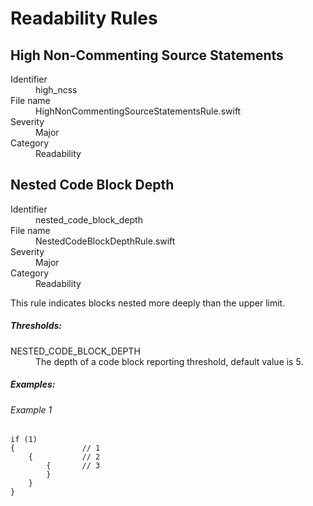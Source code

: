# Readability Rules

## High Non-Commenting Source Statements

<dl>
<dt>Identifier</dt>
<dd>high_ncss</dd>
<dt>File name</dt>
<dd>HighNonCommentingSourceStatementsRule.swift</dd>
<dt>Severity</dt>
<dd>Major</dd>
<dt>Category</dt>
<dd>Readability</dd>
</dl>


## Nested Code Block Depth

<dl>
<dt>Identifier</dt>
<dd>nested_code_block_depth</dd>
<dt>File name</dt>
<dd>NestedCodeBlockDepthRule.swift</dd>
<dt>Severity</dt>
<dd>Major</dd>
<dt>Category</dt>
<dd>Readability</dd>
</dl>

This rule indicates blocks nested more deeply than the upper limit.

##### Thresholds:

<dl>
<dt>NESTED_CODE_BLOCK_DEPTH</dt>
<dd>The depth of a code block reporting threshold, default value is 5.</dd>
</dl>

##### Examples:

###### Example 1

```
if (1)
{               // 1
    {           // 2
        {       // 3
        }
    }
}
```
